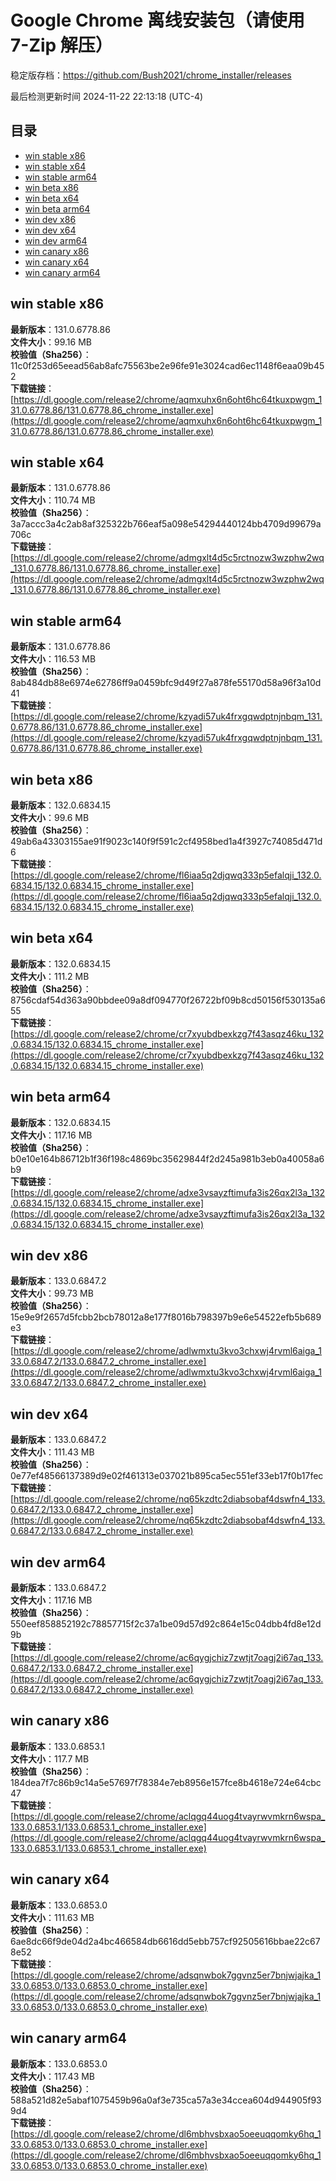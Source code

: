 # Google Chrome 离线安装包（请使用 7-Zip 解压）
稳定版存档：<https://github.com/Bush2021/chrome_installer/releases>

最后检测更新时间
2024-11-22 22:13:18 (UTC-4)

## 目录
* [win stable x86](https://github.com/Bush2021/chrome_installer?tab=readme-ov-file#win-stable-x86)
* [win stable x64](https://github.com/Bush2021/chrome_installer?tab=readme-ov-file#win-stable-x64)
* [win stable arm64](https://github.com/Bush2021/chrome_installer?tab=readme-ov-file#win-stable-arm64)
* [win beta x86](https://github.com/Bush2021/chrome_installer?tab=readme-ov-file#win-beta-x86)
* [win beta x64](https://github.com/Bush2021/chrome_installer?tab=readme-ov-file#win-beta-x64)
* [win beta arm64](https://github.com/Bush2021/chrome_installer?tab=readme-ov-file#win-beta-arm64)
* [win dev x86](https://github.com/Bush2021/chrome_installer?tab=readme-ov-file#win-dev-x86)
* [win dev x64](https://github.com/Bush2021/chrome_installer?tab=readme-ov-file#win-dev-x64)
* [win dev arm64](https://github.com/Bush2021/chrome_installer?tab=readme-ov-file#win-dev-arm64)
* [win canary x86](https://github.com/Bush2021/chrome_installer?tab=readme-ov-file#win-canary-x86)
* [win canary x64](https://github.com/Bush2021/chrome_installer?tab=readme-ov-file#win-canary-x64)
* [win canary arm64](https://github.com/Bush2021/chrome_installer?tab=readme-ov-file#win-canary-arm64)

## win stable x86
**最新版本**：131.0.6778.86  
**文件大小**：99.16 MB  
**校验值（Sha256）**：11c0f253d65eead56ab8afc75563be2e96fe91e3024cad6ec1148f6eaa09b452  
**下载链接**：[https://dl.google.com/release2/chrome/aqmxuhx6n6oht6hc64tkuxpwgm_131.0.6778.86/131.0.6778.86_chrome_installer.exe](https://dl.google.com/release2/chrome/aqmxuhx6n6oht6hc64tkuxpwgm_131.0.6778.86/131.0.6778.86_chrome_installer.exe)  

## win stable x64
**最新版本**：131.0.6778.86  
**文件大小**：110.74 MB  
**校验值（Sha256）**：3a7accc3a4c2ab8af325322b766eaf5a098e54294440124bb4709d99679a706c  
**下载链接**：[https://dl.google.com/release2/chrome/admgxlt4d5c5rctnozw3wzphw2wq_131.0.6778.86/131.0.6778.86_chrome_installer.exe](https://dl.google.com/release2/chrome/admgxlt4d5c5rctnozw3wzphw2wq_131.0.6778.86/131.0.6778.86_chrome_installer.exe)  

## win stable arm64
**最新版本**：131.0.6778.86  
**文件大小**：116.53 MB  
**校验值（Sha256）**：8ab484db88e6974e62786ff9a0459bfc9d49f27a878fe55170d58a96f3a10d41  
**下载链接**：[https://dl.google.com/release2/chrome/kzyadi57uk4frxgqwdptnjnbqm_131.0.6778.86/131.0.6778.86_chrome_installer.exe](https://dl.google.com/release2/chrome/kzyadi57uk4frxgqwdptnjnbqm_131.0.6778.86/131.0.6778.86_chrome_installer.exe)  

## win beta x86
**最新版本**：132.0.6834.15  
**文件大小**：99.6 MB  
**校验值（Sha256）**：49ab6a43303155ae91f9023c140f9f591c2cf4958bed1a4f3927c74085d471d6  
**下载链接**：[https://dl.google.com/release2/chrome/fl6iaa5q2djqwq333p5efalqji_132.0.6834.15/132.0.6834.15_chrome_installer.exe](https://dl.google.com/release2/chrome/fl6iaa5q2djqwq333p5efalqji_132.0.6834.15/132.0.6834.15_chrome_installer.exe)  

## win beta x64
**最新版本**：132.0.6834.15  
**文件大小**：111.2 MB  
**校验值（Sha256）**：8756cdaf54d363a90bbdee09a8df094770f26722bf09b8cd50156f530135a655  
**下载链接**：[https://dl.google.com/release2/chrome/cr7xyubdbexkzg7f43asqz46ku_132.0.6834.15/132.0.6834.15_chrome_installer.exe](https://dl.google.com/release2/chrome/cr7xyubdbexkzg7f43asqz46ku_132.0.6834.15/132.0.6834.15_chrome_installer.exe)  

## win beta arm64
**最新版本**：132.0.6834.15  
**文件大小**：117.16 MB  
**校验值（Sha256）**：b0e10e164b86712b1f36f198c4869bc35629844f2d245a981b3eb0a40058a6b9  
**下载链接**：[https://dl.google.com/release2/chrome/adxe3vsayzftimufa3is26qx2l3a_132.0.6834.15/132.0.6834.15_chrome_installer.exe](https://dl.google.com/release2/chrome/adxe3vsayzftimufa3is26qx2l3a_132.0.6834.15/132.0.6834.15_chrome_installer.exe)  

## win dev x86
**最新版本**：133.0.6847.2  
**文件大小**：99.73 MB  
**校验值（Sha256）**：15e9e9f2657d5fcbb2bcb78012a8e177f8016b798397b9e6e54522efb5b689e3  
**下载链接**：[https://dl.google.com/release2/chrome/adlwmxtu3kvo3chxwj4rvml6aiga_133.0.6847.2/133.0.6847.2_chrome_installer.exe](https://dl.google.com/release2/chrome/adlwmxtu3kvo3chxwj4rvml6aiga_133.0.6847.2/133.0.6847.2_chrome_installer.exe)  

## win dev x64
**最新版本**：133.0.6847.2  
**文件大小**：111.43 MB  
**校验值（Sha256）**：0e77ef48566137389d9e02f461313e037021b895ca5ec551ef33eb17f0b17fec  
**下载链接**：[https://dl.google.com/release2/chrome/nq65kzdtc2diabsobaf4dswfn4_133.0.6847.2/133.0.6847.2_chrome_installer.exe](https://dl.google.com/release2/chrome/nq65kzdtc2diabsobaf4dswfn4_133.0.6847.2/133.0.6847.2_chrome_installer.exe)  

## win dev arm64
**最新版本**：133.0.6847.2  
**文件大小**：117.16 MB  
**校验值（Sha256）**：550eef858852192c78857715f2c37a1be09d57d92c864e15c04dbb4fd8e12d9b  
**下载链接**：[https://dl.google.com/release2/chrome/ac6qygjchiz7zwtjt7oagj2i67aq_133.0.6847.2/133.0.6847.2_chrome_installer.exe](https://dl.google.com/release2/chrome/ac6qygjchiz7zwtjt7oagj2i67aq_133.0.6847.2/133.0.6847.2_chrome_installer.exe)  

## win canary x86
**最新版本**：133.0.6853.1  
**文件大小**：117.7 MB  
**校验值（Sha256）**：184dea7f7c86b9c14a5e57697f78384e7eb8956e157fce8b4618e724e64cbc47  
**下载链接**：[https://dl.google.com/release2/chrome/aclqgq44uog4tvayrwvmkrn6wspa_133.0.6853.1/133.0.6853.1_chrome_installer.exe](https://dl.google.com/release2/chrome/aclqgq44uog4tvayrwvmkrn6wspa_133.0.6853.1/133.0.6853.1_chrome_installer.exe)  

## win canary x64
**最新版本**：133.0.6853.0  
**文件大小**：111.63 MB  
**校验值（Sha256）**：6ae8dc66f9de04d2a4bc466584db6616dd5ebb757cf92505616bbae22c678e52  
**下载链接**：[https://dl.google.com/release2/chrome/adsqnwbok7ggvnz5er7bnjwjajka_133.0.6853.0/133.0.6853.0_chrome_installer.exe](https://dl.google.com/release2/chrome/adsqnwbok7ggvnz5er7bnjwjajka_133.0.6853.0/133.0.6853.0_chrome_installer.exe)  

## win canary arm64
**最新版本**：133.0.6853.0  
**文件大小**：117.43 MB  
**校验值（Sha256）**：588a521d82e5abaf1075459b96a0af3e735ca57a3e34ccea604d944905f939d4  
**下载链接**：[https://dl.google.com/release2/chrome/dl6mbhvsbxao5oeeuqqomky6hq_133.0.6853.0/133.0.6853.0_chrome_installer.exe](https://dl.google.com/release2/chrome/dl6mbhvsbxao5oeeuqqomky6hq_133.0.6853.0/133.0.6853.0_chrome_installer.exe)  

